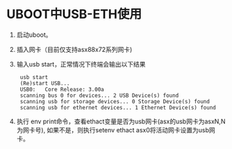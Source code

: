 # UBOOT中USB-ETH使用

1. 启动uboot。
2. 插入网卡（目前仅支持asx88x72系列网卡)
3. 输入usb start，正常情况下终端会输出以下结果
  
		usb start  
	    (Re)start USB...  
	    USB0:   Core Release: 3.00a  
	    scanning bus 0 for devices... 2 USB Device(s) found  
       	scanning usb for storage devices... 0 Storage Device(s) found  
       	scanning usb for ethernet devices... 1 Ethernet Device(s) found  
4. 执行 env print命令，查看ethact变量是否为usb网卡(asx的usb网卡为asxN,N为网卡号),
如果不是，则执行setenv ethact asx0将活动网卡设置为usb网卡。
 
